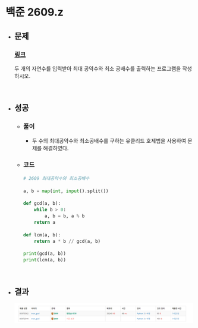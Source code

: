 # 백준 2609.z

- ## 문제
    ### [링크](https://www.acmicpc.net/problem/2609)

    두 개의 자연수를 입력받아 최대 공약수와 최소 공배수를 출력하는 프로그램을 작성하시오.

<br>

- ## 성공

    - ### 풀이
        - 두 수의 최대공약수와 최소공배수를 구하는 유클리드 호제법을 사용하여 문제를 해결하였다.

    - ### 코드

        ```python
        # 2609 최대공약수와 최소공배수

        a, b = map(int, input().split())

        def gcd(a, b):
            while b > 0:
                a, b = b, a % b
            return a

        def lcm(a, b):
            return a * b // gcd(a, b)

        print(gcd(a, b))
        print(lcm(a, b))


</br>

- ## 결과

    ![alt text](image/2609_결과.png)